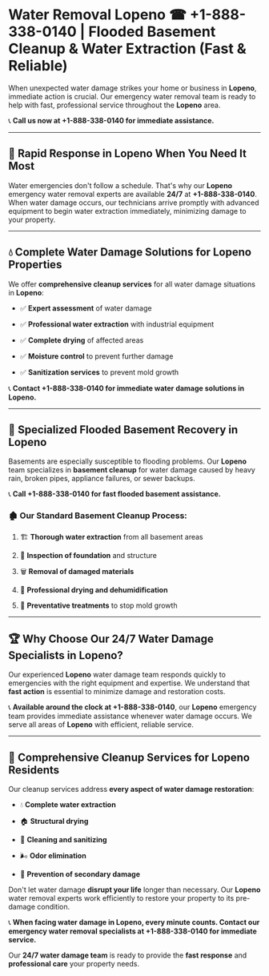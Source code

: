 # Water Removal Lopeno ☎ +1-888-338-0140 | Flooded Basement Cleanup & Water Extraction (Fast & Reliable)

When unexpected water damage strikes your home or business in **Lopeno**, immediate action is crucial. Our emergency water removal team is ready to help with fast, professional service throughout the **Lopeno** area. 

📞 **Call us now at +1-888-338-0140 for immediate assistance.**
---
## 🚀 Rapid Response in Lopeno When You Need It Most
Water emergencies don't follow a schedule. That's why our **Lopeno** emergency water removal experts are available **24/7** at **+1-888-338-0140**. When water damage occurs, our technicians arrive promptly with advanced equipment to begin water extraction immediately, minimizing damage to your property.
---
## 💧 Complete Water Damage Solutions for Lopeno Properties
We offer **comprehensive cleanup services** for all water damage situations in **Lopeno**:
- ✅ **Expert assessment** of water damage  
- ✅ **Professional water extraction** with industrial equipment  
- ✅ **Complete drying** of affected areas  
- ✅ **Moisture control** to prevent further damage  
- ✅ **Sanitization services** to prevent mold growth  
📞 **Contact +1-888-338-0140 for immediate water damage solutions in Lopeno.**
---
## 🌊 Specialized Flooded Basement Recovery in Lopeno
Basements are especially susceptible to flooding problems. Our **Lopeno** team specializes in **basement cleanup** for water damage caused by heavy rain, broken pipes, appliance failures, or sewer backups. 
📞 **Call +1-888-338-0140 for fast flooded basement assistance.**
### 🏚️ Our Standard Basement Cleanup Process:
1. 🏗️ **Thorough water extraction** from all basement areas  
2. 🔎 **Inspection of foundation** and structure  
3. 🗑️ **Removal of damaged materials**  
4. 💨 **Professional drying and dehumidification**  
5. 🚫 **Preventative treatments** to stop mold growth  
---
## 🏆 Why Choose Our 24/7 Water Damage Specialists in Lopeno?
Our experienced **Lopeno** water damage team responds quickly to emergencies with the right equipment and expertise. We understand that **fast action** is essential to minimize damage and restoration costs.
📞 **Available around the clock at +1-888-338-0140**, our **Lopeno** emergency team provides immediate assistance whenever water damage occurs. We serve all areas of **Lopeno** with efficient, reliable service.
---
## 🧹 Comprehensive Cleanup Services for Lopeno Residents
Our cleanup services address **every aspect of water damage restoration**:
- 💧 **Complete water extraction**  
- 🏠 **Structural drying**  
- 🧼 **Cleaning and sanitizing**  
- 🌬️ **Odor elimination**  
- 🚫 **Prevention of secondary damage**  
Don't let water damage **disrupt your life** longer than necessary. Our **Lopeno** water removal experts work efficiently to restore your property to its pre-damage condition.
📞 **When facing water damage in Lopeno, every minute counts. Contact our emergency water removal specialists at +1-888-338-0140 for immediate service.**
Our **24/7 water damage team** is ready to provide the **fast response** and **professional care** your property needs.
